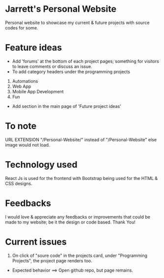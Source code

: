 # Jarrett's Personal Website 
Personal website to showcase my current & future projects with source codes for some.

# Feature ideas
- Add 'forums' at the bottom of each project pages; something for visitors to leave comments or discuss an issue.
- To add category headers under the programming projects
1. Automations
2. Web App
3. Mobile App Development
4. Fun

- Add section in the main page of 'Future project ideas'

#
#

# To note
URL EXTENSION "/Personal-Website/" instead of "/Personal-Website" else image would not load.

#
#

# Technology used

React Js is used for the frontend with Bootstrap being used for the HTML & CSS designs.

#
#

# Feedbacks
I would love & appreciate any feedbacks or improvements that could be made to my website; be it the design or code based. Thank You!

#
#

# Current issues
1. On click of "soure code" in the projects card, under "Programming Projects", the project page renders too. 
- Expected behavior ==> Open github repo, but page remains.





